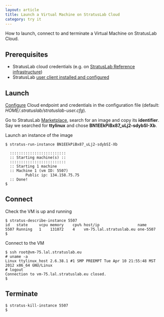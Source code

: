 ```yaml
---
layout: article
title: Launch a Virtual Machine on StratusLab Cloud
category: try it
---
```


How to launch, connect to and terminate a Virtual Machine on StratusLab Cloud.

Prerequisites
-------------

+ StratusLab cloud credentials (e.g. on [StratusLab Reference infrastructure][ref-infra])
+ StratusLab [user client installed and configured][user-client-install]

Launch
------

[Configure][user-client-config] Cloud endpoint and credentials in the 
configuration file (default: *HOME/.stratuslab/stratuslab-user.cfg*). 

Go to StratusLab [Marketplace][marketplace], search for an image and copy 
its **identifier**. Say we searched for **ttylinux** and chose 
**BN1EEkPiBx87_uLj2-sdybSI-Xb**.


Launch an instance of the image

    $ stratus-run-instance BN1EEkPiBx87_uLj2-sdybSI-Xb
    
      :::::::::::::::::::::::::
      :: Starting machine(s) ::
      :::::::::::::::::::::::::
      :: Starting 1 machine
      :: Machine 1 (vm ID: 5507)
             Public ip: 134.158.75.75
      :: Done!
    $

Connect
-------

Check the VM is up and running

    $ stratus-describe-instance 5507
    id   state     vcpu memory    cpu% host/ip                 name
    5507 Running   1    131072    4    vm-75.lal.stratuslab.eu one-5507
    $ 

Connect to the VM

    $ ssh root@vm-75.lal.stratuslab.eu
    # uname -a                                                                                                                                                 
    Linux ttylinux_host 2.6.38.1 #1 SMP PREEMPT Tue Apr 10 21:55:48 MST 2012 x86_64 GNU/Linux
    # logout                                                                                                                                                   
    Connection to vm-75.lal.stratuslab.eu closed.
    $ 

Terminate
---------

    $ stratus-kill-instance 5507
    $


[ref-infra]: /try%20it/2012/02/10/try-reference-cloud-infrastructures.html
[user-client-install]: /try%20it/2012/01/19/install-user-cli-installation.html
[user-client-config]: /try%20it/2012/01/19/install-user-cli-installation.html#config
[marketplace]: https://marketplace.stratuslab.eu